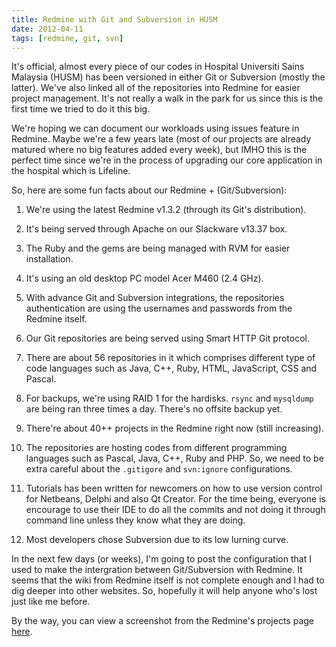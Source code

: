 ```yaml
---
title: Redmine with Git and Subversion in HUSM
date: 2012-04-11
tags: [redmine, git, svn]
---
```


It's official, almost every piece of our codes in Hospital Universiti Sains
Malaysia (HUSM) has been versioned in either Git or Subversion (mostly the
latter). We've also linked all of the repositories into Redmine for easier
project management. It's not really a walk in the park for us since this is the
first time we tried to do it this big.

<!--more-->

We're hoping we can document our workloads using issues feature in Redmine.
Maybe we're a few years late (most of our projects are already matured where no
big features added every week), but IMHO this is the perfect time since we're in
the process of upgrading our core application in the hospital which is Lifeline.

So, here are some fun facts about our Redmine + (Git/Subversion):

1. We're using the latest Redmine v1.3.2 (through its Git's distribution).

2. It's being served through Apache on our Slackware v13.37 box.

3. The Ruby and the gems are being managed with RVM for easier installation.

4. It's using an old desktop PC model Acer M460 (2.4 GHz).

5. With advance Git and Subversion integrations, the repositories authentication
   are using the usernames and passwords from the Redmine itself.

6. Our Git repositories are being served using Smart HTTP Git protocol.

7. There are about 56 repositories in it which comprises different type of code
   languages such as Java, C++, Ruby, HTML, JavaScript, CSS and Pascal.

8. For backups, we're using RAID 1 for the hardisks. `rsync` and `mysqldump` are
   being ran three times a day. There's no offsite backup yet.

9. There're about 40++ projects in the Redmine right now (still increasing).

10. The repositories are hosting codes from different programming languages such
    as Pascal, Java, C++, Ruby and PHP. So, we need to be extra careful about
    the `.gitigore` and `svn:ignore` configurations.

11. Tutorials has been written for newcomers on how to use version control for
    Netbeans, Delphi and also Qt Creator. For the time being, everyone is
    encourage to use their IDE to do all the commits and not doing it through
    command line unless they know what they are doing.

12. Most developers chose Subversion due to its low lurning curve.

In the next few days (or weeks), I'm going to post the configuration that I used
to make the intergration between Git/Subversion with Redmine. It seems that the
wiki from Redmine itself is not complete enough and I had to dig deeper into
other websites. So, hopefully it will help anyone who's lost just like me
before.

By the way, you can view a screenshot from the Redmine's projects page
[here](https://twitter.com/#!/AmreeZaid/status/187829585759580160).
